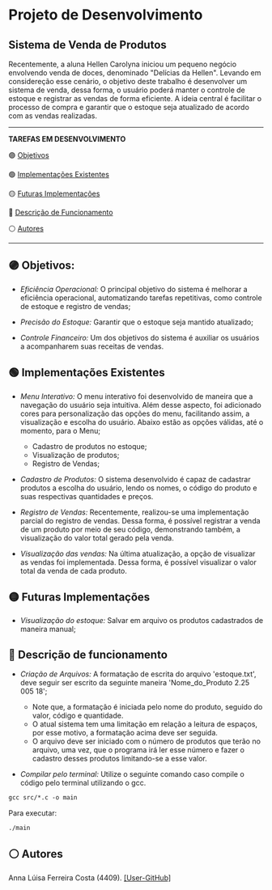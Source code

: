 # Projeto de Desenvolvimento

## Sistema de Venda de Produtos 

Recentemente, a aluna Hellen Carolyna iniciou um pequeno negócio envolvendo venda de doces, denominado "Delícias da Hellen". Levando em considereção esse cenário, o objetivo deste trabalho é desenvolver um sistema de venda, dessa forma, o usuário poderá manter o controle de estoque e registrar as vendas de forma eficiente. A ideia central é facilitar o processo de compra e garantir que o estoque seja atualizado de acordo com as vendas realizadas.

___

**TAREFAS EM DESENVOLVIMENTO**

🟣 [Objetivos](#objetivos)

🟢 [Implementações Existentes](#implementacoes-existentes)

🟡 [Futuras Implementações](#futuras-implementacoes)

🔵 [Descrição de Funcionamento](#descricao-de-funcionamento)

⚪ [Autores](#autores)

___

## 🟣 Objetivos:

<div id="objetivos"></div>

* *Eficiência Operacional:* O principal objetivo do sistema é melhorar a eficiência operacional, automatizando tarefas repetitivas, como controle de estoque e registro de vendas;

* *Precisão do Estoque:* Garantir que o estoque seja mantido atualizado;

* *Controle Financeiro:* Um dos objetivos do sistema é auxiliar os usuários a acompanharem suas receitas de vendas.


## 🟢 Implementações Existentes

<div id="implementacoes-existentes"> <!-- Seu conteúdo para Implementações Existentes --> </div>

* *Menu Interativo:* O menu interativo foi desenvolvido de maneira que a navegação do usuário seja intuitiva. Além desse aspecto, foi adicionado cores para personalização das opções do menu, facilitando assim, a visualização e escolha do usuário. Abaixo estão as opções válidas, até o momento, para o Menu;
  * Cadastro de produtos no estoque;
  * Visualização de produtos;
  * Registro de Vendas;
  
* *Cadastro de Produtos:* O sistema desenvolvido é capaz de cadastrar produtos a escolha do usuário, lendo os nomes, o código do produto e suas respectivas quantidades e preços.
  
* *Registro de Vendas:* Recentemente, realizou-se uma implementação parcial do registro de vendas. Dessa forma, é possível registrar a venda de um produto por meio de seu código, demonstrando também, a visualização do valor total gerado pela venda.
  
* *Visualização das vendas:* Na última atualização, a opção de visualizar as vendas foi implementada. Dessa forma, é possível visualizar o valor total da venda de cada produto.

## 🟡 Futuras Implementações 

<div id="futuras-implementacoes"> <!-- Seu conteúdo para Futuras Implementações --> </div>

* *Visualização do estoque:* Salvar em arquivo os produtos cadastrados de maneira manual;


## 🔵 Descrição de funcionamento

<div id="descricao-de-funcionamento"></div>

* *Criação de Arquivos:* A formatação de escrita do arquivo 'estoque.txt', deve seguir ser escrito da seguinte maneira 'Nome_do_Produto 2.25 005 18';
  
   * Note que, a formatação é iniciada pelo nome do produto, seguido do valor, código e quantidade.
   * O atual sistema tem uma limitação em relação a leitura de espaços, por esse motivo, a formatação acima deve ser seguida.
   * O arquivo deve ser iniciado com o número de produtos que terão no arquivo, uma vez, que o programa irá ler esse número e fazer o cadastro desses produtos limitando-se a esse valor.

* *Compilar pelo terminal:* Utilize o seguinte comando caso compile o código pelo terminal utilizando o gcc.

```gcc
gcc src/*.c -o main
```
Para executar:
```gcc
./main
```


## ⚪ Autores

<div id="autores"><!-- Seu conteúdo para Autores --></div>

Anna Lúisa Ferreira Costa (4409). [[User-GitHub]](https://github.com/annafcosta)



